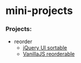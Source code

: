 # mini-projects

### Projects:
- reorder
    - [jQuery UI sortable](http://jlam55555.github.io/mini-projects/reorder/jqueryUiSortable)
    - [VanillaJS reorderable](http://jlam55555.github.io/mini-projects/reorder/vanillaJs)
